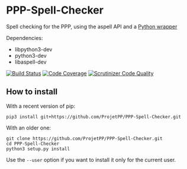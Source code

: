 # PPP-Spell-Checker

Spell checking for the PPP, using the aspell API and a [Python wrapper](https://github.com/WojciechMula/aspell-python)

Dependencies:
* libpython3-dev
* python3-dev
* libaspell-dev

[![Build Status](https://scrutinizer-ci.com/g/ProjetPP/PPP-Spell-Checker/badges/build.png?b=master)](https://scrutinizer-ci.com/g/ProjetPP/PPP-Spell-Checker/build-status/master)
[![Code Coverage](https://scrutinizer-ci.com/g/ProjetPP/PPP-Spell-Checker/badges/coverage.png?b=master)](https://scrutinizer-ci.com/g/ProjetPP/PPP-Spell-Checker/?branch=master)
[![Scrutinizer Code Quality](https://scrutinizer-ci.com/g/ProjetPP/PPP-Spell-Checker/badges/quality-score.png?b=master)](https://scrutinizer-ci.com/g/ProjetPP/PPP-Spell-Checker/?branch=master)

## How to install

With a recent version of pip:

```
pip3 install git+https://github.com/ProjetPP/PPP-Spell-Checker.git
```

With an older one:

```
git clone https://github.com/ProjetPP/PPP-Spell-Checker.git
cd PPP-Spell-Checker
python3 setup.py install
```

Use the `--user` option if you want to install it only for the current user.
